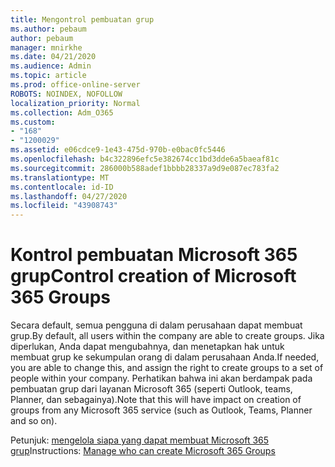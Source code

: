 ```yaml
---
title: Mengontrol pembuatan grup
ms.author: pebaum
author: pebaum
manager: mnirkhe
ms.date: 04/21/2020
ms.audience: Admin
ms.topic: article
ms.prod: office-online-server
ROBOTS: NOINDEX, NOFOLLOW
localization_priority: Normal
ms.collection: Adm_O365
ms.custom:
- "168"
- "1200029"
ms.assetid: e06cdce9-1e43-475d-970b-e0bac0fc5446
ms.openlocfilehash: b4c322896efc5e382674cc1bd3dde6a5baeaf81c
ms.sourcegitcommit: 286000b588adef1bbbb28337a9d9e087ec783fa2
ms.translationtype: MT
ms.contentlocale: id-ID
ms.lasthandoff: 04/27/2020
ms.locfileid: "43908743"
---
```

# <a name="control-creation-of-microsoft-365-groups"></a><span data-ttu-id="0cf3a-102">Kontrol pembuatan Microsoft 365 grup</span><span class="sxs-lookup"><span data-stu-id="0cf3a-102">Control creation of Microsoft 365 Groups</span></span>

<span data-ttu-id="0cf3a-103">Secara default, semua pengguna di dalam perusahaan dapat membuat grup.</span><span class="sxs-lookup"><span data-stu-id="0cf3a-103">By default, all users within the company are able to create groups.</span></span> <span data-ttu-id="0cf3a-104">Jika diperlukan, Anda dapat mengubahnya, dan menetapkan hak untuk membuat grup ke sekumpulan orang di dalam perusahaan Anda.</span><span class="sxs-lookup"><span data-stu-id="0cf3a-104">If needed, you are able to change this, and assign the right to create groups to a set of people within your company.</span></span> <span data-ttu-id="0cf3a-105">Perhatikan bahwa ini akan berdampak pada pembuatan grup dari layanan Microsoft 365 (seperti Outlook, teams, Planner, dan sebagainya).</span><span class="sxs-lookup"><span data-stu-id="0cf3a-105">Note that this will have impact on creation of groups from any Microsoft 365 service (such as Outlook, Teams, Planner and so on).</span></span>
  
<span data-ttu-id="0cf3a-106">Petunjuk: [mengelola siapa yang dapat membuat Microsoft 365 grup](https://docs.microsoft.com/office365/admin/create-groups/manage-creation-of-groups)</span><span class="sxs-lookup"><span data-stu-id="0cf3a-106">Instructions: [Manage who can create Microsoft 365 Groups](https://docs.microsoft.com/office365/admin/create-groups/manage-creation-of-groups)</span></span>
